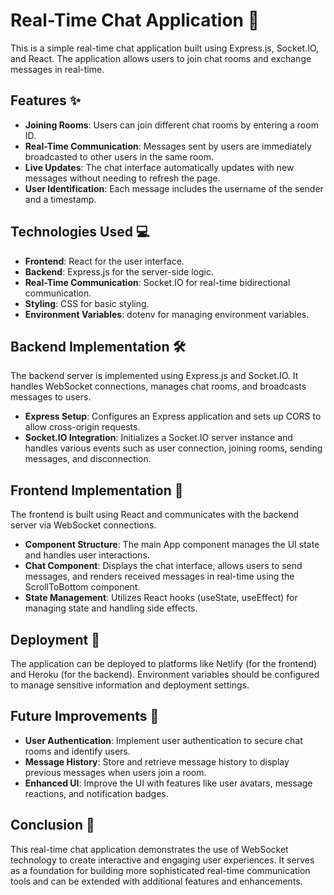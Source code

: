 # Real-Time Chat Application 🚀

This is a simple real-time chat application built using Express.js, Socket.IO, and React. The application allows users to join chat rooms and exchange messages in real-time.

## Features ✨

- **Joining Rooms**: Users can join different chat rooms by entering a room ID.
- **Real-Time Communication**: Messages sent by users are immediately broadcasted to other users in the same room.
- **Live Updates**: The chat interface automatically updates with new messages without needing to refresh the page.
- **User Identification**: Each message includes the username of the sender and a timestamp.

## Technologies Used 💻

- **Frontend**: React for the user interface.
- **Backend**: Express.js for the server-side logic.
- **Real-Time Communication**: Socket.IO for real-time bidirectional communication.
- **Styling**: CSS for basic styling.
- **Environment Variables**: dotenv for managing environment variables.

## Backend Implementation 🛠️

The backend server is implemented using Express.js and Socket.IO. It handles WebSocket connections, manages chat rooms, and broadcasts messages to users.

- **Express Setup**: Configures an Express application and sets up CORS to allow cross-origin requests.
- **Socket.IO Integration**: Initializes a Socket.IO server instance and handles various events such as user connection, joining rooms, sending messages, and disconnection.

## Frontend Implementation 🎨

The frontend is built using React and communicates with the backend server via WebSocket connections.

- **Component Structure**: The main App component manages the UI state and handles user interactions.
- **Chat Component**: Displays the chat interface, allows users to send messages, and renders received messages in real-time using the ScrollToBottom component.
- **State Management**: Utilizes React hooks (useState, useEffect) for managing state and handling side effects.

## Deployment 🚀

The application can be deployed to platforms like Netlify (for the frontend) and Heroku (for the backend). Environment variables should be configured to manage sensitive information and deployment settings.

## Future Improvements 🌟

- **User Authentication**: Implement user authentication to secure chat rooms and identify users.
- **Message History**: Store and retrieve message history to display previous messages when users join a room.
- **Enhanced UI**: Improve the UI with features like user avatars, message reactions, and notification badges.

## Conclusion 🎉

This real-time chat application demonstrates the use of WebSocket technology to create interactive and engaging user experiences. It serves as a foundation for building more sophisticated real-time communication tools and can be extended with additional features and enhancements.

